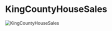 # KingCountyHouseSales

![KingCountyHouseSales ](https://github.com/user-attachments/assets/dacb4f9a-07ff-4fe5-848a-c649d0529b1b)
 
